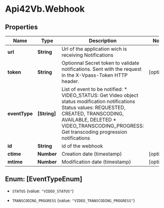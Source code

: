 # Api42Vb.Webhook

## Properties

Name | Type | Description | Notes
------------ | ------------- | ------------- | -------------
**url** | **String** | Url of the application wich is receiving Notifications | 
**token** | **String** | Optionnal Secret token to validate notifications. Sent with the request in the X-Vpass-Token HTTP header. | [optional] 
**eventType** | **[String]** | List of event to be notified:   * VIDEO_STATUS: Get Video object status modification notifications   Status values: REQUESTED, CREATED, TRANSCODING, AVAILABLE, DELETED   * VIDEO_TRANSCODING_PROGRESS: Get transcoding progression notifications | 
**id** | **String** | id of the webhook | 
**ctime** | **Number** | Creation date (timestamp) | [optional] 
**mtime** | **Number** | Modification date (timestamp) | [optional] 



## Enum: [EventTypeEnum]


* `STATUS` (value: `"VIDEO_STATUS"`)

* `TRANSCODING_PROGRESS` (value: `"VIDEO_TRANSCODING_PROGRESS"`)





